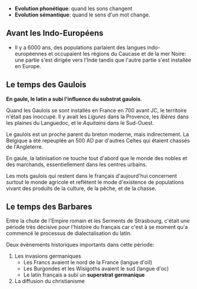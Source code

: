 - **Evolution phonétique**: quand les sons changent
- **Evolution sémantique**: quand le sens d'un mot change.

## Avant les Indo-Européens
- Il y a 6000 ans, des populations parlaient des langues indo-européennes et occupaient les régions du Caucase et de la mer Noire: une partie s'est dirigée vers l'Inde tandis que l'autre partie s'est installée en Europe.

## Le temps des Gaulois
**En gaule, le latin a subi l'influence du substrat gaulois**.

Quand les Gaulois se sont installés en France en 700 avant JC, le territoire n'était pas inoccupé. Il y avait les *Ligures* dans la Provence, les *Ibères* dans les plaines du Languedoc, et le *Aquitains* dans le Sud-Ouest.

Le gaulois est un proche parent du breton moderne, mais indirectement. La Belgique a été repeuplée an 500 AD par d'autres Celtes qui étaient chassés de l'Angleterre.

En gaule, la latinisation ne touche tout d'abord que le monde des nobles et des marchands, essentiellement dans les centres urbains.

Les mots gaulois qui restent dans le français d'aujourd'hui concernent surtout le monde agricole et reflètent le mode d'existence de populations vivant des produits de la culture, de la pêche, et de la chasse.

## Le temps des Barbares
Entre la chute de l'Empire romain et les Serments de Strasbourg, c'était une période très décisive pour l'histoire du français car c'est à se moment qu'a commencé le processus de dialectalisation du latin.

Deux évènements historiques importants dans cette période:
1. Les invasions germaniques
	- Les Francs avaient le nord de la France (langue d'oïl)
	- Les Burgondes et les Wisigoths avaient le sud (langue d'oc)
	- Le latin français a subi un **superstrat germanique**
1. La diffusion du christianisme